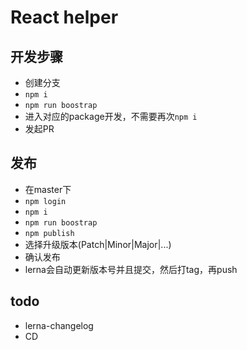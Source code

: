 # React helper

## 开发步骤

- 创建分支  
- `npm i`  
- `npm run boostrap`  
- 进入对应的package开发，不需要再次`npm i`  
- 发起PR  

## 发布

- 在master下  
- `npm login`
- `npm i`
- `npm run boostrap`
- `npm publish`  
- 选择升级版本(Patch|Minor|Major|...)  
- 确认发布
- lerna会自动更新版本号并且提交，然后打tag，再push  

## todo

- lerna-changelog  
- CD
